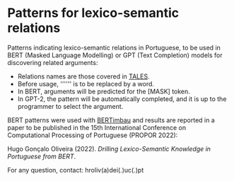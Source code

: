 # Patterns for lexico-semantic relations

Patterns indicating lexico-semantic relations in Portuguese, to be used in BERT (Masked Language Modelling) or GPT (Text Completion) models for discovering related arguments:

* Relations names are those covered in [TALES](https://github.com/NLP-CISUC/PT-LexicalSemantics/tree/master/TALESv1.1).
* Before usage, '''<r>''' is to be replaced by a word.
* In BERT, arguments will be predicted for the [MASK] token.
* In GPT-2, the pattern will be automatically completed, and it is up to the programmer to select the argument.

BERT patterns were used with [BERTimbau](https://huggingface.co/neuralmind/bert-base-portuguese-cased) and results are reported in a paper to be published in the 15th International Conference on Computational Processing of Portuguese (PROPOR 2022):
  
Hugo Gonçalo Oliveira (2022). *Drilling Lexico-Semantic Knowledge in Portuguese from BERT*.


For any question, contact: hroliv(a)dei(.)uc(.)pt
